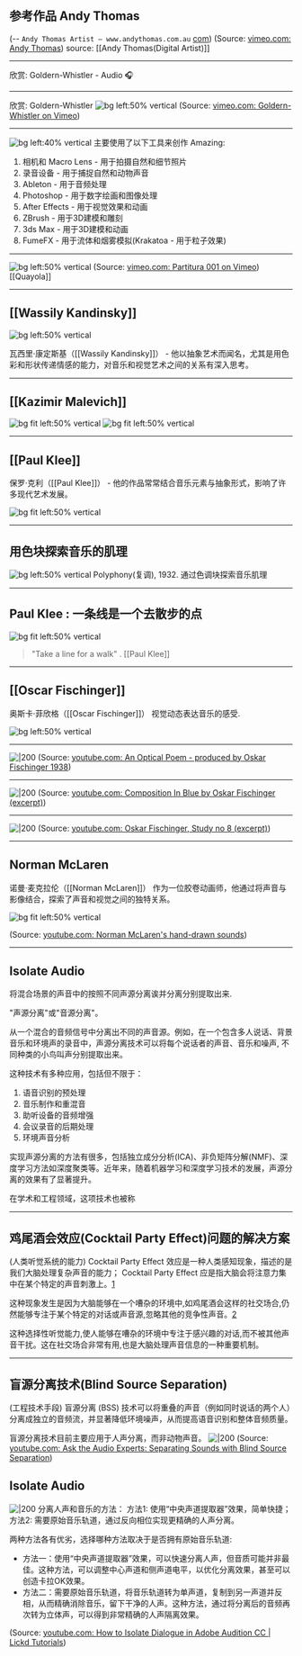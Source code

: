 
## 参考作品 Andy Thomas



(-- `Andy Thomas Artist – www.andythomas.com.au` [com](https://andythomas.com.au/))
(Source:  [vimeo.com: Andy Thomas](https://vimeo.com/user5362504))
source: [[Andy Thomas(Digital Artist)]]


---

欣赏: 
Goldern-Whistler - Audio 🎧


---

欣赏: 
Goldern-Whistler 
![bg left:50% vertical](https://i.vimeocdn.com/video/1065324708-fa827940b6a6c2f43a57d67c251003f93f7493a8769b2edf7b78c6fd50970a17-d?f=webp)
(Source:  [vimeo.com: Goldern-Whistler on Vimeo](https://vimeo.com/514537203))



---

![bg left:40% vertical](http://cdn.shopify.com/s/files/1/1361/2219/t/2/assets/hero_slide_1_1024x1024.jpg?v=144320609315649084601613946514)
主要使用了以下工具来创作 Amazing:

1. 相机和 Macro Lens - 用于拍摄自然和细节照片
1. 录音设备 - 用于捕捉自然和动物声音
1. Ableton - 用于音频处理
1. Photoshop - 用于数字绘画和图像处理
1. After Effects - 用于视觉效果和动画
1. ZBrush - 用于3D建模和雕刻
1. 3ds Max - 用于3D建模和动画
2. FumeFX - 用于流体和烟雾模拟(Krakatoa - 用于粒子效果)



---



![bg left:50% vertical](https://i.vimeocdn.com/video/151418450-82b14c63f8359d5b2100925d7107cc7f371ac0eec2d61fa848ca21ee8164ac04-d?f=webp)
(Source:  [vimeo.com: Partitura 001 on Vimeo](https://vimeo.com/23281150))
[[Quayola]] 



---
## [[Wassily Kandinsky]]
![bg left:50% vertical](https://i.imgur.com/AfzPvgA.webp)

瓦西里·康定斯基（[[Wassily Kandinsky]]） - 他以抽象艺术而闻名，尤其是用色彩和形状传递情感的能力，对音乐和视觉艺术之间的关系有深入思考。

<!--  
Wassily Kandinsky

康定斯基是抽象艺术大师 以独特的色彩和形状表现音乐和情感 
克利则融合音乐与抽象元素创作现代艺术 
菲欣格开创了音乐动画先河 
麦克拉伦则专注探索声音与画面的结合

-->




---


## [[Kazimir Malevich]]
![bg fit left:50% vertical](https://i.imgur.com/N2eC1Zm.webp)
![bg fit left:50% vertical](https://i.imgur.com/ecKn47u.webp)


---



## [[Paul Klee]]
保罗·克利（[[Paul Klee]]） - 他的作品常常结合音乐元素与抽象形式，影响了许多现代艺术发展。


![bg fit left:50% vertical](https://i.ytimg.com/vi/SLLFl7FfH9k/hqdefault.jpg)


---


## 用色块探索音乐的肌理

![bg  left:50% vertical](https://mymodernmet.com/wp/wp-content/uploads/2019/09/paul-klee-art-and-music-1.jpg)
Polyphony(复调), 1932. 通过色调块探索音乐肌理 


---


## Paul Klee : 一条线是一个去散步的点

![bg fit left:50% vertical](https://i.imgur.com/Wy2RZH5.webp)

> "Take a line for a walk" . [[Paul Klee]]


---

## [[Oscar Fischinger]]
奥斯卡·菲欣格（[[Oscar Fischinger]]）
视觉动态表达音乐的感受. 
<!--  他是早期动画和视觉音乐的先锋，以创造与音乐同步的抽象动画而著称。-->
![bg left:50% vertical](https://i.imgur.com/wg7Bqlp.webp)

---

![|200](https://i.ytimg.com/vi/6Xc4g00FFLk/hqdefault.jpg)
(Source:  [youtube.com: An Optical Poem - produced by Oskar Fischinger  1938](https://youtu.be/6Xc4g00FFLk?t=243))


---

![|200](https://i.ytimg.com/vi/77X6G0wcpZU/hqdefault.jpg)
(Source:  [youtube.com: Composition In Blue by Oskar Fischinger  (excerpt)](https://youtu.be/77X6G0wcpZU?t=16))


---


![|200](https://i.ytimg.com/vi/9JU3GFgMWh8/hqdefault.jpg)
(Source:  [youtube.com: Oskar Fischinger, Study no 8 (excerpt)](https://youtu.be/9JU3GFgMWh8?t=18))

---


## Norman McLaren

诺曼·麦克拉伦（[[Norman McLaren]]） 
作为一位胶卷动画师，他通过将声音与影像结合，探索了声音和视觉之间的独特关系。

![bg fit left:50% vertical](https://i.ytimg.com/vi/TxZe4hL73m8/hqdefault.jpg)

(Source:  [youtube.com: Norman McLaren's hand-drawn sounds](https://youtu.be/TxZe4hL73m8?t=87))


---

## Isolate Audio
将混合场景的声音中的按照不同声源分离诶并分离分别提取出来.

"声源分离"或"音源分离"。

从一个混合的音频信号中分离出不同的声音源。例如，在一个包含多人说话、背景音乐和环境声的录音中，声源分离技术可以将每个说话者的声音、音乐和噪声, 不同种类的小鸟叫声分别提取出来。

这种技术有多种应用，包括但不限于：

1. 语音识别的预处理
2. 音乐制作和重混音
3. 助听设备的音频增强
4. 会议录音的后期处理
5. 环境声音分析

实现声源分离的方法有很多，包括独立成分分析(ICA)、非负矩阵分解(NMF)、深度学习方法如深度聚类等。近年来，随着机器学习和深度学习技术的发展，声源分离的效果有了显著提升。

在学术和工程领域，这项技术也被称


---

## 鸡尾酒会效应(Cocktail Party Effect)问题的解决方案

(人类听觉系统的能力)
Cocktail Party Effect 效应是一种人类感知现象，描述的是我们大脑处理复杂声音的能力；
Cocktail Party Effect 应是指大脑会将注意力集中在某个特定的声音刺激上。[1](https://en.wikipedia.org/wiki/Cocktail_party_effect)

这种现象发生是因为大脑能够在一个嘈杂的环境中,如鸡尾酒会这样的社交场合,仍然能够专注于某个特定的对话或声音源,忽略其他的竞争性声音。[2](https://www.sciencedirect.com/topics/medicine-and-dentistry/cocktail-party-effect#:~:text=The%20ability%20to%20determine%20sound,and%20other%20competing%20sounds%20sources.)
    
这种选择性听觉能力,使人能够在嘈杂的环境中专注于感兴趣的对话,而不被其他声音干扰。这在社交场合非常有用,也是大脑处理声音信息的一种重要机制。


---


## 盲源分离技术(Blind Source Separation)
(工程技术手段)
盲源分离 (BSS) 技术可以将重叠的声音（例如同时说话的两个人）分离成独立的音频流，并显著降低环境噪声，从而提高语音识别和整体音频质量。

盲源分离技术目前主要应用于人声分离，而非动物声音。
![|200](https://i.ytimg.com/vi/qd7G-Xlktdw/hqdefault.jpg)
(Source:  [youtube.com: Ask the Audio Experts: Separating Sounds with Blind Source Separation](https://youtu.be/qd7G-Xlktdw?t=238))




## Isolate Audio

![|200](https://i.ytimg.com/vi/yuVwHp4iYKw/hqdefault.jpg)
分离人声和音乐的方法：
方法1: 使用“中央声道提取器”效果，简单快捷；
方法2: 需要原始音乐轨道，通过反向相位实现更精确的人声分离。

两种方法各有优劣，选择哪种方法取决于是否拥有原始音乐轨道: 
- 方法一：使用“中央声道提取器”效果，可以快速分离人声，但音质可能并非最佳。这种方法，可以调整中心声道和侧声道电平，以优化分离效果，甚至可以创造卡拉OK效果。
- 方法二：需要原始音乐轨道，将音乐轨道转为单声道，复制到另一声道并反相，从而精确消除音乐，留下干净的人声。这种方法，通过将分离后的音频再次转为立体声，可以得到非常精确的人声隔离效果。


(Source:  [youtube.com: How to Isolate Dialogue in Adobe Audition CC | Lickd Tutorials](https://youtu.be/yuVwHp4iYKw?t=39))

